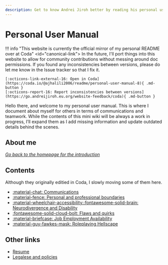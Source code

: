 ```yaml
---
description: Get to know Andrei Jiroh better by reading his personal user manual.
---
```

# Personal User Manual

!!! info "This website is currently the official mirror of my personal README over at Coda"
    <id="canonical-link">
    In the future, I'll port things into this website to allow for community contributions without
    messing around doc permissions. If you found any inconsistencies between versions, please do let me know in the Issue tracker so that I fix it.

    [:octicons-link-external-16: Open in Coda](https://coda.io/@ajhalili2006/readme/personal-user-manual-8){ .md-button }
    [:octicons-report-16: Report inconsistencies between versions](https://go.andreijiroh.eu.org/website-feedback/coda){ .md-button }

Hello there, and welcome to my personal user manual. This is where I document about myself for others in terms
of communications and teamwork. While the contents of this mini wiki will be always a work in progress, I’ll expand
them as I add missing information and update outdated details behind the scenes.

## About me

[_Go back to the homepage for the introduction_](../index.md)

## Contents

Although they originally editied in Coda, I slowly moving some of them here.

* [:material-chat: Communications](./communications.md)
* [:material-fence: Personal and professional boundaries](./boundaries.md)
* [:material-wheelchair-accessibility::fontawesome-solid-brain: Neurodivergence and Disability](./neurodivergence-and-disability.md)
* [:fontawesome-solid-cloud-bolt: Flaws and quirks](./flaws-and-quirks.md)
* [:material-briefcase: Job Employment Availability](./job-employment-availability.md)
* [:material-guy-fawkes-mask: Roleplaying Hellscape](./roleplaying-hellscape.md)

## Other links

* [Resume](./resume.md)
* [Legalese and policies](https://coda.io/@ajhalili2006/readme/legalese-and-policies-5)
